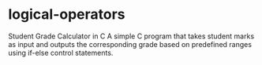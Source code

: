 # logical-operators
Student Grade Calculator in C A simple C program that takes student marks as input and outputs the corresponding grade based on predefined ranges using if-else control statements.
